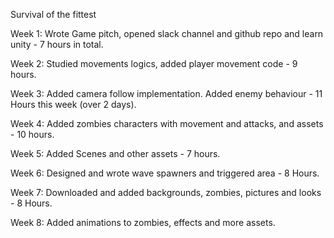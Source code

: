 Survival of the fittest

Week 1:
Wrote Game pitch, opened slack channel and github repo and learn unity - 7 hours in total.

Week 2:
Studied movements logics, added player movement code - 9 hours.

Week 3:
Added camera follow implementation. Added enemy behaviour - 11 Hours this week (over 2 days).

Week 4: 
Added zombies characters with movement and attacks, and assets - 10 hours.

Week 5:
Added Scenes and other assets - 7 hours.

Week 6:
Designed and wrote wave spawners and triggered area - 8 Hours.

Week 7:
Downloaded and added backgrounds, zombies, pictures and looks - 8 Hours.

Week 8:
Added animations to zombies, effects and more assets.
